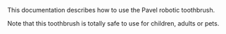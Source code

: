 This documentation describes how to use the Pavel robotic toothbrush.

Note that this toothbrush is totally safe to use for children, adults or pets.